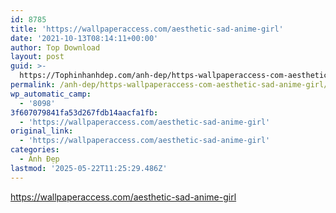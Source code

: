 ```yaml
---
id: 8785
title: 'https://wallpaperaccess.com/aesthetic-sad-anime-girl'
date: '2021-10-13T08:14:11+00:00'
author: Top Download
layout: post
guid: >-
  https://Tophinhanhdep.com/anh-dep/https-wallpaperaccess-com-aesthetic-sad-anime-girl/
permalink: /anh-dep/https-wallpaperaccess-com-aesthetic-sad-anime-girl/
wp_automatic_camp:
  - '8098'
3f607079841fa53d267fdb14aacfa1fb:
  - 'https://wallpaperaccess.com/aesthetic-sad-anime-girl'
original_link:
  - 'https://wallpaperaccess.com/aesthetic-sad-anime-girl'
categories:
  - Ảnh Đẹp
lastmod: '2025-05-22T11:25:29.486Z'
---
```

https://wallpaperaccess.com/aesthetic-sad-anime-girl
